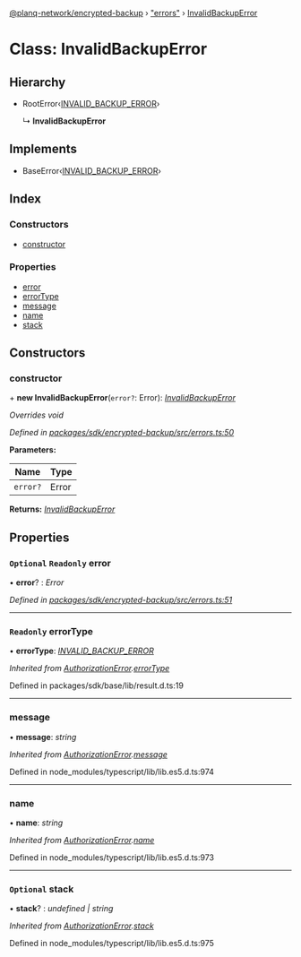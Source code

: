 [@planq-network/encrypted-backup](../README.md) › ["errors"](../modules/_errors_.md) › [InvalidBackupError](_errors_.invalidbackuperror.md)

# Class: InvalidBackupError

## Hierarchy

* RootError‹[INVALID_BACKUP_ERROR](../enums/_errors_.backuperrortypes.md#invalid_backup_error)›

  ↳ **InvalidBackupError**

## Implements

* BaseError‹[INVALID_BACKUP_ERROR](../enums/_errors_.backuperrortypes.md#invalid_backup_error)›

## Index

### Constructors

* [constructor](_errors_.invalidbackuperror.md#constructor)

### Properties

* [error](_errors_.invalidbackuperror.md#optional-readonly-error)
* [errorType](_errors_.invalidbackuperror.md#readonly-errortype)
* [message](_errors_.invalidbackuperror.md#message)
* [name](_errors_.invalidbackuperror.md#name)
* [stack](_errors_.invalidbackuperror.md#optional-stack)

## Constructors

###  constructor

\+ **new InvalidBackupError**(`error?`: Error): *[InvalidBackupError](_errors_.invalidbackuperror.md)*

*Overrides void*

*Defined in [packages/sdk/encrypted-backup/src/errors.ts:50](https://github.com/planq-network/planq-sdk/blob/master/packages/sdk/encrypted-backup/src/errors.ts#L50)*

**Parameters:**

Name | Type |
------ | ------ |
`error?` | Error |

**Returns:** *[InvalidBackupError](_errors_.invalidbackuperror.md)*

## Properties

### `Optional` `Readonly` error

• **error**? : *Error*

*Defined in [packages/sdk/encrypted-backup/src/errors.ts:51](https://github.com/planq-network/planq-sdk/blob/master/packages/sdk/encrypted-backup/src/errors.ts#L51)*

___

### `Readonly` errorType

• **errorType**: *[INVALID_BACKUP_ERROR](../enums/_errors_.backuperrortypes.md#invalid_backup_error)*

*Inherited from [AuthorizationError](_errors_.authorizationerror.md).[errorType](_errors_.authorizationerror.md#readonly-errortype)*

Defined in packages/sdk/base/lib/result.d.ts:19

___

###  message

• **message**: *string*

*Inherited from [AuthorizationError](_errors_.authorizationerror.md).[message](_errors_.authorizationerror.md#message)*

Defined in node_modules/typescript/lib/lib.es5.d.ts:974

___

###  name

• **name**: *string*

*Inherited from [AuthorizationError](_errors_.authorizationerror.md).[name](_errors_.authorizationerror.md#name)*

Defined in node_modules/typescript/lib/lib.es5.d.ts:973

___

### `Optional` stack

• **stack**? : *undefined | string*

*Inherited from [AuthorizationError](_errors_.authorizationerror.md).[stack](_errors_.authorizationerror.md#optional-stack)*

Defined in node_modules/typescript/lib/lib.es5.d.ts:975
